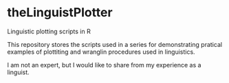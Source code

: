 # theLinguistPlotter
Linguistic plotting scripts in R

This repository stores the scripts used in a series for demonstrating pratical examples of plottiting and wranglin procedures used in linguistics.

I am not an expert, but I would like to share from my experience as a linguist.
